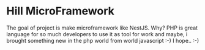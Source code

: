 Hill MicroFramework
===================

The goal of project is make microframework like NestJS. Why?
PHP is great language for so much developers to use it as tool for work and maybe, i brought something new in the php world from world javascript :-) I hope.. :-)

